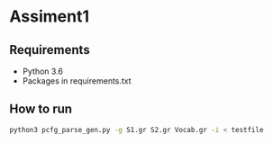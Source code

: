 # Assiment1

## Requirements

* Python 3.6
* Packages in requirements.txt

## How to run
```bash
python3 pcfg_parse_gen.py -g S1.gr S2.gr Vocab.gr -i < testfile
```


